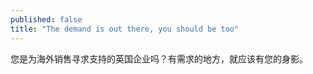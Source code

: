 ```yaml
---
published: false
title: "The demand is out there, you should be too"
---
```

您是为海外销售寻求支持的英国企业吗？有需求的地方，就应该有您的身影。
